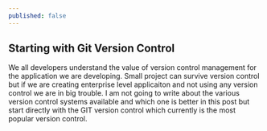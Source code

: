 ```yaml
---
published: false
---
```

## Starting with Git Version Control

We all developers understand the value of version control management for the application we are developing. Small project can survive version control but if we are creating enterprise level applicaiton and not using any version control we are in big trouble. I am not going to write about the various version control systems available and which one is better in this post but start directly with the GIT version control which currently is the most popular version control.

